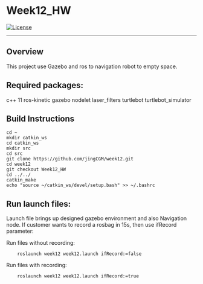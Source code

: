 # Week12_HW
[![License](https://img.shields.io/badge/License-BSD%203--Clause-blue.svg)](https://opensource.org/licenses/BSD-3-Clause)

---
## Overview
This project use Gazebo and ros to navigation robot to empty space.


## Required packages:
c++ 11
ros-kinetic
gazebo
nodelet
laser_filters
turtlebot
turtlebot_simulator


## Build Instructions
```
cd ~
mkdir catkin_ws
cd catkin_ws
mkdir src
cd src
git clone https://github.com/jingCGM/week12.git
cd week12
git checkout Week12_HW
cd ../../
catkin_make
echo "source ~/catkin_ws/devel/setup.bash" >> ~/.bashrc
```

## Run launch files:
Launch file brings up designed gazebo environment and also Navigation node. If customer wants to record a rosbag in 15s, then use ifRecord parameter:

Run files without recording:
```
	roslaunch week12 week12.launch ifRecord:=false
```

Run files with recording:
```
	roslaunch week12 week12.launch ifRecord:=true
```

